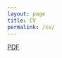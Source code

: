```yaml
---
layout: page
title: CV
permalink: /cv/
---
```


<a href="matthiashaslberger.github.io/papers/Academic_CV.pdf" target="_blank">PDF</a>
